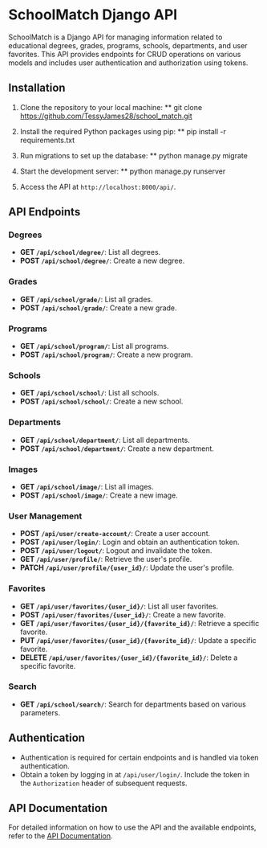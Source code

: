 # SchoolMatch Django API

SchoolMatch is a Django API for managing information related to educational degrees, grades, programs, schools, departments, and user favorites. This API provides endpoints for CRUD operations on various models and includes user authentication and authorization using tokens.

## Installation

1. Clone the repository to your local machine:
  ** git clone https://github.com/TessyJames28/school_match.git

2. Install the required Python packages using pip:
  ** pip install -r requirements.txt

3. Run migrations to set up the database:
  ** python manage.py migrate

4. Start the development server:
  ** python manage.py runserver

5. Access the API at `http://localhost:8000/api/`.

## API Endpoints

### Degrees

- **GET `/api/school/degree/`**: List all degrees.
- **POST `/api/school/degree/`**: Create a new degree.

### Grades

- **GET `/api/school/grade/`**: List all grades.
- **POST `/api/school/grade/`**: Create a new grade.

### Programs

- **GET `/api/school/program/`**: List all programs.
- **POST `/api/school/program/`**: Create a new program.

### Schools

- **GET `/api/school/school/`**: List all schools.
- **POST `/api/school/school/`**: Create a new school.

### Departments

- **GET `/api/school/department/`**: List all departments.
- **POST `/api/school/department/`**: Create a new department.

### Images

- **GET `/api/school/image/`**: List all images.
- **POST `/api/school/image/`**: Create a new image.

### User Management

- **POST `/api/user/create-account/`**: Create a user account.
- **POST `/api/user/login/`**: Login and obtain an authentication token.
- **POST `/api/user/logout/`**: Logout and invalidate the token.
- **GET `/api/user/profile/`**: Retrieve the user's profile.
- **PATCH `/api/user/profile/{user_id}/`**: Update the user's profile.

### Favorites

- **GET `/api/user/favorites/{user_id}/`**: List all user favorites.
- **POST `/api/user/favorites/{user_id}/`**: Create a new favorite.
- **GET `/api/user/favorites/{user_id}/{favorite_id}/`**: Retrieve a specific favorite.
- **PUT `/api/user/favorites/{user_id}/{favorite_id}/`**: Update a specific favorite.
- **DELETE `/api/user/favorites/{user_id}/{favorite_id}/`**: Delete a specific favorite.

### Search

- **GET `/api/school/search/`**: Search for departments based on various parameters.

## Authentication

- Authentication is required for certain endpoints and is handled via token authentication.
- Obtain a token by logging in at `/api/user/login/`. Include the token in the `Authorization` header of subsequent requests.

## API Documentation

For detailed information on how to use the API and the available endpoints, refer to the [API Documentation](DOCUMENTATION.md).

